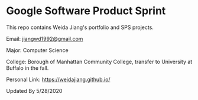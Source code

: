 # Google Software Product Sprint

This repo contains Weida Jiang's portfolio and SPS projects.

Email: jiangwd1992@gmail.com

Major: Computer Science

College: Borough of Manhattan Community College, transfer to University at Buffalo in the fall.

Personal Link: https://weidajiang.github.io/


Updated By 5/28/2020
